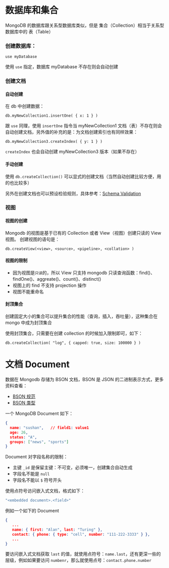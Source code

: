 # 数据库和集合
MongoDB 的数据库跟关系型数据库类似，但是 集合（Collection）相当于关系型数据库中的 表（Table）

### 创建数据库：
```shell
use myDatabase
```
使用 `use` 指定，数据库 myDatabase 不存在则会自动创建

### 创建文档

#### 自动创建
在 db 中创建数据：
```shell
db.myNewCollection1.insertOne( { x: 1 } )
```
跟 `use` 同理，使用 `insertOne` 指令当 myNewCollection1 文档（表）不存在则会自动创建文档，另外值的补充的是：为文档创建索引也有同样效果：
```shell
db.myNewCollection3.createIndex( { y: 1 } )
```
`createIndex` 也会自动创建 myNewCollection3 版本（如果不存在）

#### 手动创建
使用 `db.createCollection()` 可以显式的创建文档（当然自动创建比较方便，用的也比较多）

另外在创建文档也可以预设检验规则，具体参考：[Schema Validation](https://docs.mongodb.com/v4.2/core/schema-validation/)


### 视图

#### 视图的创建

Mongodb 的视图是基于已有的 Collection 或者 View（视图）创建只读的 View 视图。
创建视图的语句是：
```shell
db.createView(<view>, <source>, <pipeline>, <collation> )
```
#### 视图的限制

* 因为视图是`只读`的，所以 View 只支持 mongodb 只读查询函数：find()、findOne()、aggreate()、count()、distinct()
* 视图上的 find 不支持 projection 操作
* 视图不能重命名

#### 封顶集合
创建固定大小的集合可以提升集合的性能（查询，插入，吞吐量），这种集合在 mongo 中成为封顶集合

使用封顶集合，只需要在创建 collection  的时候加入限制即可，如下：
```shell
db.createCollection( "log", { capped: true, size: 100000 } )
```

# 文档 Document 

数据在 Mongodb 存储为 BSON 文档，BSON 是 JSON 的二进制表示方式，更多资料查看：
* [BSON 规范](https://bsonspec.org/)
* [BSON 类型](https://docs.mongodb.com/v4.2/reference/bson-types/)

一个 MongoDB Document 如下：
```json
{
  name: "sushan",   // field1: value1
  age: 26,
  status: "A",
  groups: ["news", "sports"]
}
```

Document 对字段名称的限制：
* 主键 `_id` 是保留主键：不可变，必须唯一，创建集合自动生成
* 字段名不能是 `null`
* 字段名不能以 `$` 符号开头

使用点符号访问嵌入式文档，格式如下：
```bash
"<embedded document>.<field>"
```

例如一个如下的 Document
```json
{
   ...
   name: { first: "Alan", last: "Turing" },
   contact: { phone: { type: "cell", number: "111-222-3333" } },
   ...
}
```
要访问嵌入式文档获取 `last` 的值，就使用点符号：`name.last`，还有更深一些的层级，例如如果要访问 `numbenr`，那么就使用点号：`contact.phone.number`


